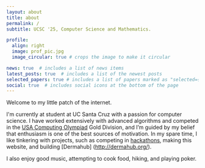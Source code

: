```yaml
---
layout: about
title: about
permalink: /
subtitle: UCSC '25, Computer Science and Mathematics.

profile:
  align: right
  image: prof_pic.jpg
  image_circular: true # crops the image to make it circular

news: true  # includes a list of news items
latest_posts: true  # includes a list of the newest posts
selected_papers: true # includes a list of papers marked as "selected={true}"
social: true  # includes social icons at the bottom of the page
---
```


Welcome to my little patch of the internet.

I'm currently at student at UC Santa Cruz with a passion for computer science. I have worked extensively with advanced algorithms and competed in the [USA Computing Olympiad](http://www.usaco.org/index.php) Gold Division, and I’m guided by my belief that enthusiasm is one of the best sources of motivation. In my
spare time, I like tinkering with projects, such as competing in [hackathons](https://devpost.com/vishruthbharath), making this website, and building [Dermahub] (http://dermahub.org/).

I also enjoy good music, attempting to cook food, hiking, and playing poker.
